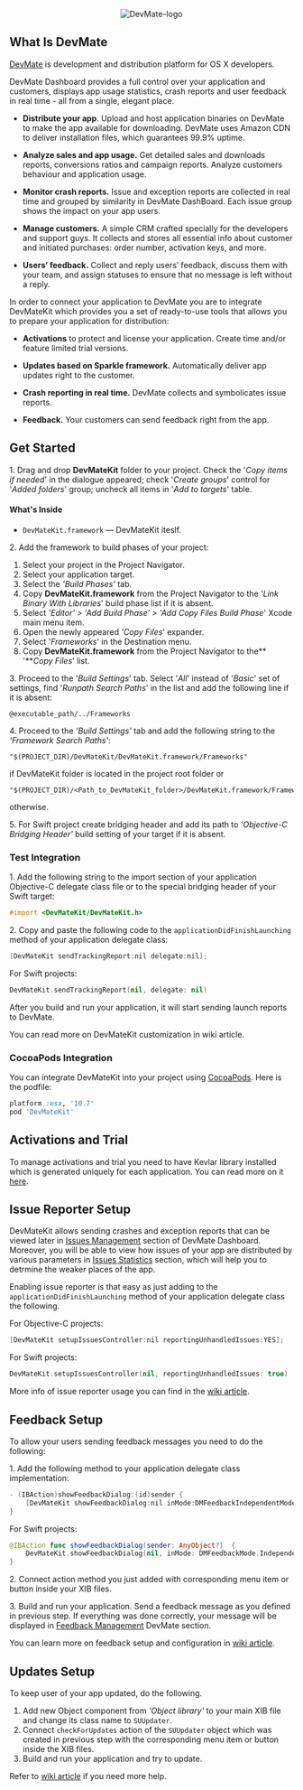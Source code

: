<p align="center" >
  <img src="https://github.com/DevMate/DevMateKit/blob/master/DevMate-logo.png" alt="DevMate-logo">
</p>

## What Is DevMate

[DevMate](http://devmate.com) is development and distribution platform for OS X developers.

DevMate Dashboard provides a full control over your application and customers, displays app usage statistics, crash reports and user feedback in real time - all from a single, elegant place.

 * **Distribute your app**. Upload and host application binaries on DevMate to make the app available for downloading. DevMate uses Amazon CDN to deliver installation files, which guarantees 99.9% uptime.

 * **Analyze sales and app usage.** Get detailed sales and downloads reports, conversions ratios and campaign reports. Analyze customers behaviour and application usage.

 * **Monitor crash reports.** Issue and exception reports are collected in real time and grouped by similarity in DevMate DashBoard. Each issue group shows the impact on your app users.

 * **Manage customers.** A simple CRM crafted specially for the developers and support guys. It collects and stores all essential info about customer and initiated purchases: order number, activation keys, and more.

 * **Users’ feedback.** Collect and reply users’ feedback, discuss them with your team, and assign statuses to ensure that no message is left without a reply.

In order to connect your application to DevMate you are to integrate DevMateKit which provides you a set of ready-to-use tools that allows you to prepare your application for distribution:

* **Activations** to protect and license your application. Create time and/or feature limited trial versions.

* **Updates based on Sparkle framework.** Automatically deliver app updates right to the customer.

* **Crash reporting in real time.** DevMate collects and symbolicates issue reports.

* **Feedback.** Your customers can send feedback right from the app.

## Get Started

1\.  Drag and drop **DevMateKit** folder to your project. Check the '_Copy items if needed_' in the dialogue appeared; check '_Create groups_' control for '_Added folders_' group; uncheck all items in '_Add to targets_' table.

#### What's Inside

* `DevMateKit.framework` — DevMateKit iteslf.

2\.  Add the framework to build phases of your project:
  1.  Select your project in the Project Navigator.
  2.  Select your application target.
  3.  Select the _'Build Phases'_ tab.
  4.  Copy **DevMateKit.framework** from the Project Navigator to the '_Link Binary With Libraries_' build phase list if it is absent.
  5.  Select _'Editor' > 'Add Build Phase' > 'Add Copy Files Build Phase_' Xcode main menu item.
  6.  Open the newly appeared _'Copy Files_' expander.
  7.  Select '_Frameworks_' in the Destination menu.
  8.  Copy **DevMateKit.framework** from the Project Navigator to the** '**_Copy Files_' list.


3\.  Proceed to the '_Build Settings_' tab. Select '_All_' instead of '_Basic_' set of settings, find '_Runpath Search Paths_' in the list and add the following line if it is absent:

    @executable_path/../Frameworks

4\.  Proceed to the *'Build Settings'* tab and add the following string to the *'Framework Search Paths'*:

````
"$(PROJECT_DIR)/DevMateKit/DevMateKit.framework/Frameworks"
````
if DevMateKit folder is located in the project root folder or

````
"$(PROJECT_DIR)/<Path_to_DevMateKit_folder>/DevMateKit.framework/Frameworks"
````
otherwise.

5\. For Swift project create bridging header and add its path to *'Objective-C Bridging Header'* build setting of your target if it is absent.

### Test Integration

1\.  Add the following string to the import section of your application Objective-C delegate class file or to the special bridging header of your Swift target:

````objective-c
#import <DevMateKit/DevMateKit.h>
````

2\.  Copy and paste the following code to the `applicationDidFinishLaunching` method of your application delegate class:

````objective-c
[DevMateKit sendTrackingReport:nil delegate:nil];
````

For Swift projects:

````Swift
DevMateKit.sendTrackingReport(nil, delegate: nil)
````

After you build and run your application, it will start sending launch reports to DevMate.

You can read more on DevMateKit customization in wiki article.

### CocoaPods Integration

You can integrate DevMateKit into your project using [CocoaPods](http://cocoadocs.org/docsets/DevMateKit/). Here is the podfile:

````ruby
platform :osx, '10.7'
pod 'DevMateKit'
````

## Activations and Trial

To manage activations and trial you need to have Kevlar library installed which is generated uniquely for each application. You can read more on it [here](http://docs.devmate.com/v1.0/docs/activations-and-trial).

## Issue Reporter Setup

DevMateKit allows sending crashes and exception reports that can be viewed later in [Issues Management](http://docs.devmate.com/v1.0/docs/issues-management) section of DevMate Dashboard. Moreover, you will be able to view how issues of your app are distributed by various parameters in [Issues Statistics](http://docs.devmate.com/v1.0/docs/issues-statistics) section, which will help you to detrmine the weaker places of the app.

Enabling issue reporter is that easy as just adding to the `applicationDidFinishLaunching` method of your application delegate class the following.

For Objective-C projects:

````objective-c
[DevMateKit setupIssuesController:nil reportingUnhandledIssues:YES];
````

For Swift projects:

````Swift
DevMateKit.setupIssuesController(nil, reportingUnhandledIssues: true)
````

More info of issue reporter usage you can find in the [wiki article](https://github.com/DevMate/DevMateKit/wiki/Issue-Reporter).

## Feedback Setup

To allow your users sending feedback messages you need to do the following:

1\. Add the following method to your application delegate class implementation:

````objective-c
- (IBAction)showFeedbackDialog:(id)sender {
    [DevMateKit showFeedbackDialog:nil inMode:DMFeedbackIndependentMode];
}
````

For Swift projects:

````Swift
@IBAction func showFeedbackDialog(sender: AnyObject?)  {
    DevMateKit.showFeedbackDialog(nil, inMode: DMFeedbackMode.IndependentMode)
}
````

2\.  Connect action method you just added with corresponding menu item or button inside your XIB files.

3\. Build and run your application. Send a feedback message as you defined in previous step. If everything was done correctly, your message will be displayed in [Feedback Management](http://docs.devmate.com/v1.0/docs/feedback-management) DevMate section.

You can learn more on feedback setup and configuration in [wiki article](https://github.com/DevMate/DevMateKit/wiki/Feedback).

## Updates Setup

To keep user of your app updated, do the following.

1. Add new Object component from _'Object library'_ to your main XIB file and change its class name to `SUUpdater`.
2. Connect `checkForUpdates` action of the `SUUpdater` object which was created in previous step with the corresponding menu item or button inside the XIB files. 
3. Build and run your application and try to update.

Refer to [wiki article](https://github.com/DevMate/DevMateKit/wiki/Updates) if you need more help.
